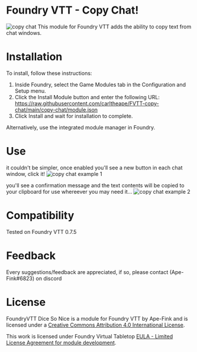 # Foundry VTT - Copy Chat!
![copy chat](https://github.com/carltheape/FVTT-copy-chat/blob/main/img/copy-chat.png?raw=true)
This module for Foundry VTT adds the ability to copy text from chat windows.

# Installation

To install, follow these instructions:

1.  Inside Foundry, select the Game Modules tab in the Configuration and Setup menu.
2.  Click the Install Module button and enter the following URL: https://raw.githubusercontent.com/carltheape/FVTT-copy-chat/main/copy-chat/module.json
3.  Click Install and wait for installation to complete.

Alternatively, use the integrated module manager in Foundry.

# Use
it couldn't be simpler, once enabled you'll see a new button in each chat window, click it!
![copy chat example 1](https://github.com/carltheape/FVTT-copy-chat/blob/main/img/gimme1.png?raw=true)

you'll see a confirmation message and the text contents will be copied to your clipboard for use whereever you may need it...
![copy chat example 2](https://github.com/carltheape/FVTT-copy-chat/blob/main/img/gimme2.png?raw=true)
# Compatibility

Tested on Foundry VTT 0.7.5  

# Feedback

Every suggestions/feedback are appreciated, if so, please contact (Ape-Fink#6823) on discord 

# License

FoundryVTT Dice So Nice is a module for Foundry VTT by Ape-Fink and is licensed under a [Creative Commons Attribution 4.0 International License](http://creativecommons.org/licenses/by/4.0/).

This work is licensed under Foundry Virtual Tabletop [EULA - Limited License Agreement for module development](https://foundryvtt.com/article/license/).
